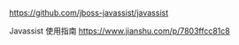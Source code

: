 

https://github.com/jboss-javassist/javassist


Javassist 使用指南
https://www.jianshu.com/p/7803ffcc81c8






